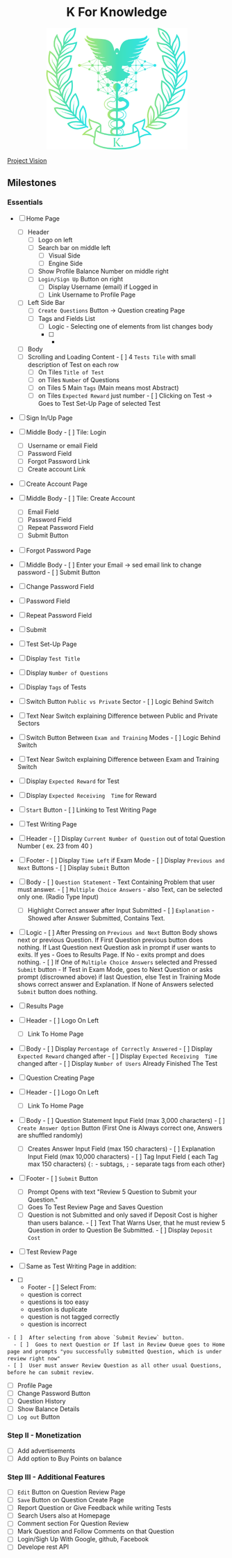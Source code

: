 <h1 align="center">K For Knowledge</h1>
<p align="center">
  <img src="src/Logo.png" style="width:325px";>
</p>

[Project Vision](https://github.com/Bingonemo123/BitEd/blob/main/Vision.md)

## Milestones

### Essentials

- [ ] Home Page
  - [ ] Header
    - [ ] Logo on left
    - [ ] Search bar on middle left
      - [ ] Visual Side
      - [ ] Engine Side
    - [ ] Show Profile Balance Number on middle right
    - [ ] `Login/Sign Up` Button on right
      - [ ] Display Username (email) if Logged in
      - [ ] Link Username to Profile Page
  - [ ] Left Side Bar
    - [ ] `Create Questions` Button &#8594; Question creating Page
    - [ ] Tags and Fields List
      - [ ] Logic - Selecting one of elements from list changes body
      - [ ]  *
  - [ ]  Body
    - [ ]  Scrolling and Loading Content
      - [ ]  4 `Tests Tile` with small description of Test on each row
        - [ ]  On Tiles `Title of Test`
        - [ ]  on Tiles `Number` of Questions
        - [ ]  on Tiles 5 Main `Tags` (Main means most Abstract)
        - [ ]  on Tiles `Expected Reward` just number
      - [ ]  Clicking on Test &#8594; Goes to Test Set-Up Page of selected Test
- [ ]  Sign In/Up Page
  - [ ]  Middle Body
    - [ ]  Tile: Login
      - [ ]  Username or email  Field
      - [ ]  Password Field
      - [ ]  Forgot Password Link
      - [ ]  Create account Link
- [ ]  Create Account Page
  - [ ]  Middle Body
    - [ ]  Tile: Create Account
      - [ ]  Email Field
      - [ ]  Password Field
      - [ ]  Repeat Password Field
      - [ ]  Submit Button
- [ ]  Forgot Password Page
  - [ ]  Middle Body
    - [ ]  Enter your Email &#8594; sed email link to change password
    - [ ]  Submit Button
- [ ]  Change Password Field
  - [ ]  Password Field
  - [ ]  Repeat Password Field
  - [ ]  Submit
- [ ]  Test Set-Up Page
  - [ ]  Display `Test Title`
  - [ ]  Display `Number of Questions`
  - [ ]  Display `Tags` of Tests
  - [ ]  Switch Button `Public vs Private` Sector
    - [ ]  Logic Behind Switch
  - [ ]  Text Near Switch explaining Difference between Public and Private Sectors
  - [ ]  Switch Button Between `Exam and Training` Modes
    - [ ]  Logic Behind Switch
  - [ ]   Text Near Switch explaining Difference between Exam and Training Switch
  - [ ]   Display `Expected Reward` for Test
  - [ ]   Display `Expected Receiving  Time` for Reward
  - [ ]   `Start` Button
    - [ ]   Linking to Test Writing Page
- [ ]  Test Writing Page
  - [ ]  Header
    - [ ]  Display `Current Number of Question` out of total Question Number ( ex. 23 from 40 )
  - [ ]  Footer
    - [ ]  Display `Time Left` if Exam Mode
    - [ ]  Display `Previous and Next` Buttons
    - [ ]  Display `Submit` Button
  - [ ]  Body
    - [ ]  `Question Statement` - Text Containing Problem that user must answer.
    - [ ]  `Multiple Choice Answers` - also Text, can be selected only one. (Radio Type Input)
      - [ ]  Highlight Correct answer after Input Submitted
    - [ ]  `Explanation` - Showed after Answer Submitted, Contains Text.
  - [ ]  Logic
    - [ ]  After Pressing on `Previous and Next` Button Body shows next or previous Question. If First Question previous button does nothing. If Last Question next Question ask in prompt if user wants to exits. If yes - Goes to Results Page. If No - exits prompt and does nothing.
    - [ ]  If One of `Multiple Choice Answers` selected and Pressed `Submit` button - If Test in Exam Mode, goes to Next Question or asks prompt (discrowned above) if last Question, else Test in Training Mode shows correct answer and Explanation. If None of Answers selected `Submit` button does nothing.
- [ ]  Results Page
  - [ ]  Header
    - [ ]  Logo On Left
      - [ ]  Link To Home Page
  - [ ]  Body
    - [ ]  Display `Percentage of Correctly Answered`
    - [ ]  Display `Expected Reward` changed after
    - [ ]  Display `Expected Receiving  Time` changed after
    - [ ]  Display `Number of Users` Already Finished The Test
- [ ]  Question Creating Page
  - [ ]  Header
    - [ ]  Logo On Left
      - [ ]  Link To Home Page
  - [ ]  Body
    - [ ]  Question Statement  Input Field (max 3,000 characters)
    - [ ]  `Create Answer Option` Button (First One is Always correct one, Answers are shuffled randomly)
      - [ ]  Creates Answer Input Field (max 150 characters)
    - [ ]  Explanation Input Field  (max 10,000 characters)
    - [ ]  Tag Input Field ( each Tag max 150 characters) {`:` - subtags, `;` - separate tags from each other}
  - [ ]  Footer
    - [ ]  `Submit` Button
      - [ ]  Prompt Opens with text "Review 5 Question to Submit your Question."
      - [ ]  Goes To Test Review Page and Saves Question
      - [ ]  Question is not Submitted and only saved if Deposit Cost is higher than users balance.
    - [ ]  Text That Warns User, that he must review 5 Question in order to Question Be Submitted.
    - [ ]  Display `Deposit Cost`
- [ ]  Test Review Page
  - [ ]  Same as Test Writing Page in addition:
  - [ ]  + Footer
    - [ ]  Select From:
  
      - question is correct
      - questions is too easy
      - question is duplicate
      - question is not tagged correctly
      - question is incorrect

    - [ ]  After selecting from above `Submit Review` button.
      - [ ]  Goes to next Question or If last in Review Queue goes to Home page and prompts "you successfully submitted Question, which is under review right now"
    - [ ]  User must answer Review Question as all other usual Questions, before he can submit review.
  
- [ ]  Profile Page
  - [ ]  Change Password Button
  - [ ]  Question History
  - [ ]  Show Balance Details
  - [ ]  `Log out` Button

### Step II - Monetization

- [ ]  Add advertisements
- [ ]  Add option to Buy Points on balance

### Step III - Additional Features

- [ ]  `Edit` Button on Question Review Page
- [ ]  `Save` Button on Question Create Page
- [ ]  Report Question or Give Feedback while writing Tests
- [ ]  Search Users also at Homepage
- [ ]  Comment section For Question Review
- [ ]  Mark Question and Follow Comments on that Question
- [ ]  Login/Sigh Up With Google, github, Facebook
- [ ]  Develope rest API
